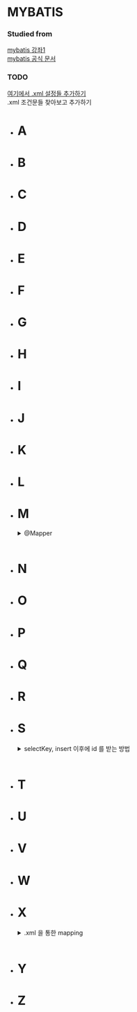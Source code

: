 # MYBATIS

### Studied from

[mybatis 강좌1](https://www.youtube.com/watch?v=4YOk7oLGTKI)   
[mybatis 공식 문서](https://mybatis.org/mybatis-3/sqlmap-xml.html)   

### TODO
[여기에서 .xml 설정들 추가하기](https://mybatis.org/mybatis-3/sqlmap-xml.html)   
.xml 조건문들 찾아보고 추가하기
* # A
* # B
* # C
* # D
* # E
* # F
* # G
* # H
* # I
* # J
* # K
* # L
* # M
  <details>
  <summary>
  @Mapper
  </summary>
  <br>
  
  ```java
  @Mapper
  public interface UserMapper{
    @Select("SELECT * FROM USER")
    List<User> getAll();    
  }
  ```
  
  mybatis 가 매핑을 해나아가기 위한 interface 를 지정하는 곳에 `@Mapper` 이라는 annotation 을 사용합니다.   
  
  <br>
  sql 을 정의하는 방법으로는   
  
  `@Mapper` 안에 들어가는 `@Select`, `@Insert`, `@Update`, `@Delete` 는 sql 의 전치사를 따릅니다.
  
  이 방식 외에도 `.xml` 파일을 통해 sql 문을 mapping 할 수도 있습니다.   
  자세한 정보는 `.xml` 을 통한 mapping 에서 확인하세요.   
  
  `@Options(userGenereatedKeys=true, keyProperty="키명")` 을 통해   
  `@Insert`, `@Update`, `@Delete` 된 값들을 int 가 아닌 해당 입력/삭제값 자체로 return 할 수 있습니다.    
  자세한 정보는 `@Options` 에서 확인하세요.
  
  <br>
  mapping 되는 클래스를 정의하는 방법으로는   
  
  `@Results` 를 통해 컬럼명이 실제 클래스의 parameter 명과 다르다면 이를 연결시킬 수 있습니다.   
  `@ResultMap`을 통해 이미 정의된 `@Results` 를 재사용할 수도 있습니다.   
  
  자세한 정보는 `@Results` 에서 확인하세요.   

  </details>
  <br>
* # N
* # O
* # P
* # Q
* # R
* # S
  <details>
  <summary>
  selectKey, insert 이후에 id 를 받는 방법
  </summary>
  <br>
  
  db 와 접근하는 코드를 작성하시다 보면 저장된 요소의 id 값에 접근하셔야 할 때가 많습니다.   
  
  SQL 구문을 통해 INSERT 할 때 그 id 값을 지정하거나, 사용할 때 활용됩니다.   
  
  |요소|의미|
  |:---:|:---:|
  |keyProperty|selectKey 구문의 결과가 들어갈 오브젝트의 변수명|
  |keyColumn|리턴되는 결과의 컬럼명|
  |resultType|결과의 타입, 생략 가능|
  |order|BEFORE / AFTER selectKey 가 실행되는 위치|
  <br>

  가장 많이 쓰이는 예시로는 INSERT 이후 id 값을 가져오는 방법입니다.    

  ```sql
  <insert id="add" userGeneratedKeys="true" keyProperty="userId" keyColumn="user_id" parameterType="...">
    INSERT INTO schema.user (name, age)
    VALUES (name, age)
    
    <selectKey keyProperty="userId" order="AFTER">
        SELECT LAST_INSERT_ID()
    </selectKey>
  </insert>
  ```
  <br>
  
  이렇게 작성하시면 `add()` 가 사용될 때 들어가는 parameterType 의 keyProperty 값이 id 로 지정됩니다.

  ```java
  User user = new User("김도형", 25);
  userDAO.add(user);
  user.getId(); // 641 과 같이 id 값이 지정되어 나옵니다. 
  ```
  <br>
  
  다만 이 경우 db 가 LAST_INSERT_ID() 를 지원해야 합니다.   
  
  <del>  ORACLE 은 너무 비싸서 어짜피 다들 MYSQL 쓰잖아요? ㅋㅋㅋㅋ </del>
  </details>
  <br>

* # T
* # U
* # V
* # W
* # X
  <details>
  <summary>
  .xml 을 통한 mapping
  </summary>
  <br>
  
  ### 설정
  사용을 위해 src/main/java/resources/mappers 안에 파일을 만들어 사용합니다.   
  직접 mybatis.config 안에 파일 위치를 추가하는 방법이 존재하지만   
  mapper.xml 을 추가할 때마다 손을 봐줘야 해서 비추입니다.   
  
  </details>
  <br>
* # Y
* # Z
